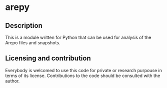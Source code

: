 # arepy

## Description
This is a module written for Python that can be used for analysis of the Arepo files and snapshots.

## Licensing and contribution
Everybody is welcomed to use this code for private or research purpouse in terms of its license.
Contributions to the code should be consulted with the author.
